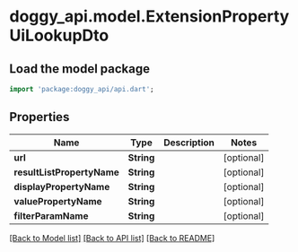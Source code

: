 # doggy_api.model.ExtensionPropertyUiLookupDto

## Load the model package
```dart
import 'package:doggy_api/api.dart';
```

## Properties
Name | Type | Description | Notes
------------ | ------------- | ------------- | -------------
**url** | **String** |  | [optional] 
**resultListPropertyName** | **String** |  | [optional] 
**displayPropertyName** | **String** |  | [optional] 
**valuePropertyName** | **String** |  | [optional] 
**filterParamName** | **String** |  | [optional] 

[[Back to Model list]](../README.md#documentation-for-models) [[Back to API list]](../README.md#documentation-for-api-endpoints) [[Back to README]](../README.md)


